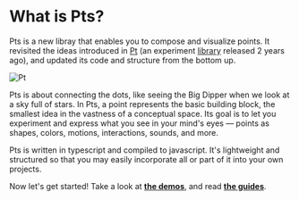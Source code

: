 # What is Pts?

Pts is a new libray that enables you to compose and visualize points. It revisited the ideas introduced in [Pt](https://medium.com/@williamngan/pt-93382bf5943e) (an experiment [library](https://williamngan.github.io/pt/) released 2 years ago), and updated its code and structure from the bottom up.

![Pt](./assets/pt.jpg) 

Pts is about connecting the dots, like seeing the Big Dipper when we look at a sky full of stars. In Pts, a point represents the basic building block, the smallest idea in the vastness of a conceptual space. Its goal is to let you experiment and express what you see in your mind's eyes — points as shapes, colors, motions, interactions, sounds, and more.

Pts is written in typescript and compiled to javascript. It's lightweight and structured so that you may easily incorporate all or part of it into your own projects.

Now let's get started! Take a look at [**the demos**](../demo/index.html), and read [**the guides**](./Get-started-0100.html).